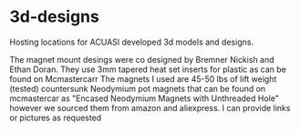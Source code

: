 # 3d-designs
Hosting locations for ACUASI developed 3d models and designs.


The magnet mount desings were co designed by Bremner Nickish and Ethan Doran.
They use 3mm tapered heat set inserts for plastic as can be found on Mcmastercarr
The magnets I used are 45-50 lbs of lift weight (tested) countersunk Neodymium pot magnets that can be found on mcmastercar as "Encased Neodymium Magnets with Unthreaded Hole" however we sourced them from amazon and aliexpress. I can provide links or pictures as requested
